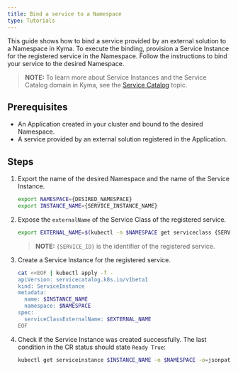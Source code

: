 ```yaml
---
title: Bind a service to a Namespace
type: Tutorials
---
```


This guide shows how to bind a service provided by an external solution to a Namespace in Kyma. To execute the binding, provision a Service Instance for the registered service in the Namespace. Follow the instructions to bind your service to the desired Namespace.

> **NOTE:** To learn more about Service Instances and the Service Catalog domain in Kyma, see the [Service Catalog](/components/service-catalog/) topic.

## Prerequisites

- An Application created in your cluster and bound to the desired Namespace.
- A service provided by an external solution registered in the Application.

## Steps

1. Export the name of the desired Namespace and the name of the Service Instance.

   ```bash
   export NAMESPACE={DESIRED_NAMESPACE}
   export INSTANCE_NAME={SERVICE_INSTANCE_NAME}
   ```

2. Expose the `externalName` of the Service Class of the registered service.

   ```bash
   export EXTERNAL_NAME=$(kubectl -n $NAMESPACE get serviceclass {SERVICE_ID} -o jsonpath='{.spec.externalName}')
   ```

   > **NOTE:** `{SERVICE_ID}` is the identifier of the registered service.

3. Create a Service Instance for the registered service.

   ```bash
   cat <<EOF | kubectl apply -f -
   apiVersion: servicecatalog.k8s.io/v1beta1
   kind: ServiceInstance
   metadata:
     name: $INSTANCE_NAME
     namespace: $NAMESPACE
   spec:
     serviceClassExternalName: $EXTERNAL_NAME
   EOF
   ```

4. Check if the Service Instance was created successfully. The last condition in the CR status should state `Ready True`:

   ```bash
   kubectl get serviceinstance $INSTANCE_NAME -n $NAMESPACE -o=jsonpath="{range .status.conditions[*]}{.type}{'\t'}{.status}{'\n'}{end}"
   ```
